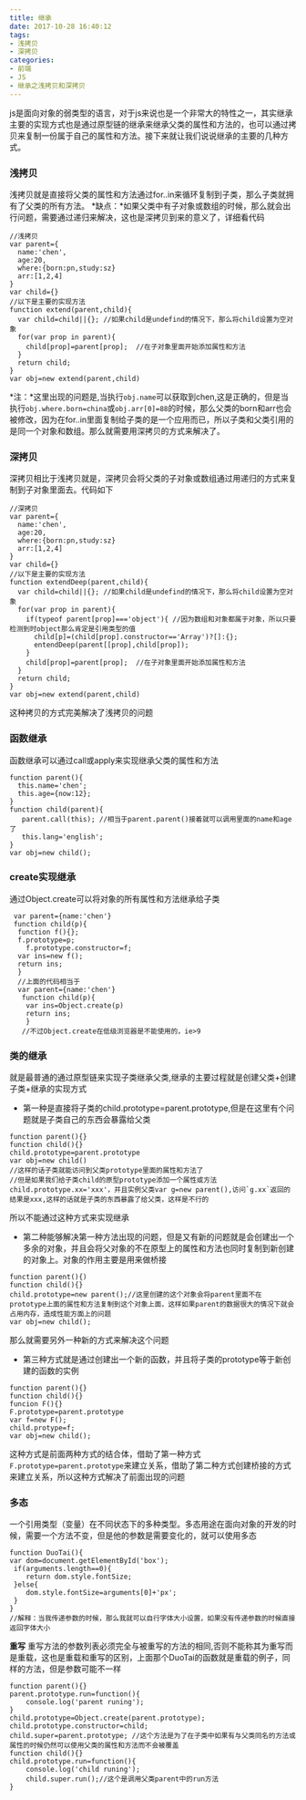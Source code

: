 ```yaml
---
title: 继承
date: 2017-10-28 16:40:12
tags: 
- 浅拷贝
- 深拷贝
categories:
- 前端
- JS
- 继承之浅拷贝和深拷贝
---
```

js是面向对象的弱类型的语言，对于js来说也是一个非常大的特性之一，其实继承主要的实现方式也是通过原型链的继承来继承父类的属性和方法的，也可以通过拷贝来复制一份属于自己的属性和方法。接下来就让我们说说继承的主要的几种方式。<!--more-->
### 浅拷贝
浅拷贝就是直接将父类的属性和方法通过for..in来循环复制到子类，那么子类就拥有了父类的所有方法。
*缺点：*如果父类中有子对象或数组的时候，那么就会出行问题，需要通过递归来解决，这也是深拷贝到来的意义了，详细看代码
```
//浅拷贝
var parent={
  name:'chen',
  age:20,
  where:{born:pn,study:sz}
  arr:[1,2,4]
}
var child={}
//以下是主要的实现方法
function extend(parent,child){
  var child=child||{}; //如果child是undefind的情况下，那么将child设置为空对象
  for(var prop in parent){
    child[prop]=parent[prop];  //在子对象里面开始添加属性和方法
  }
  return child;
}
var obj=new extend(parent,child)
```
*注：*这里出现的问题是,当执行`obj.name`可以获取到chen,这是正确的，但是当执行`obj.where.born=china`或`obj.arr[0]=88`的时候，那么父类的born和arr也会被修改，因为在for..in里面复制给子类的是一个应用而已，所以子类和父类引用的是同一个对象和数组。那么就需要用深拷贝的方式来解决了。
### 深拷贝
深拷贝相比于浅拷贝就是，深拷贝会将父类的子对象或数组通过用递归的方式来复制到子对象里面去。代码如下
```
//深拷贝
var parent={
  name:'chen',
  age:20,
  where:{born:pn,study:sz}
  arr:[1,2,4]
}
var child={}
//以下是主要的实现方法
function extendDeep(parent,child){
  var child=child||{}; //如果child是undefind的情况下，那么将child设置为空对象
  for(var prop in parent){
    if(typeof parent[prop]==='object'){ //因为数组和对象都属于对象，所以只要检测到时object那么肯定是引用类型的值
      child[p]=(child[prop].constructor=='Array')?[]:{};
      entendDeep(parent[[prop],child[prop]);
    }
    child[prop]=parent[prop];  //在子对象里面开始添加属性和方法
  }
  return child;
}
var obj=new extend(parent,child)
```
这种拷贝的方式完美解决了浅拷贝的问题
### 函数继承
函数继承可以通过call或apply来实现继承父类的属性和方法
```
function parent(){
  this.name='chen';
  this.age={now:12};
}
function child(parent){
   parent.call(this); //相当于parent.parent()接着就可以调用里面的name和age了
   this.lang='english';
}
var obj=new child();
```
### create实现继承
通过Object.create可以将对象的所有属性和方法继承给子类
```
 var parent={name:'chen'}
 function child(p){
  function f(){};
  f.prototype=p;
	f.prototype.constructor=f;
  var ins=new f();
  return ins;
  }
  //上面的代码相当于
  var parent={name:'chen'}
   function child(p){
    var ins=Object.create(p)
    return ins;
    }
   //不过Object.create在低级浏览器是不能使用的，ie>9
```
### 类的继承
就是最普通的通过原型链来实现子类继承父类,继承的主要过程就是创建父类+创建子类+继承的实现方式
* 第一种是直接将子类的child.prototype=parent.prototype,但是在这里有个问题就是子类自己的东西会暴露给父类
```
function parent(){}
function child(){}
child.prototype=parent.prototype
var obj=new child()
//这样的话子类就能访问到父类prototype里面的属性和方法了
//但是如果我们给子类child的原型prototype添加一个属性或方法child.prototype.xx='xxx'，并且实例父类var g=new parent(),访问`g.xx`返回的结果是xxx,这样的话就是子类的东西暴露了给父类，这样是不行的
```
所以不能通过这种方式来实现继承
* 第二种能够解决第一种方法出现的问题，但是又有新的问题就是会创建出一个多余的对象，并且会将父对象的不在原型上的属性和方法也同时复制到新创建的对象上。对象的作用主要是用来做桥接
```
function parent(){)
function child(){}
child.prototype=new parent();//这里创建的这个对象会将parent里面不在prototype上面的属性和方法复制到这个对象上面，这样如果parent的数据很大的情况下就会占用内存，造成性能方面上的问题
var obj=new child();
```
那么就需要另外一种新的方式来解决这个问题
* 第三种方式就是通过创建出一个新的函数，并且将子类的prototype等于新创建的函数的实例
```
function parent(){}
function child(){}
funcion F(){}
F.prototype=parent.prototype
var f=new F();
child.protype=f;
var obj=new child();
```
这种方式是前面两种方式的结合体，借助了第一种方式`F.prototype=parent.prototype`来建立关系，借助了第二种方式创建桥接的方式来建立关系，所以这种方式解决了前面出现的问题
### 多态
一个引用类型（变量）在不同状态下的多种类型。多态用途在面向对象的开发的时候，需要一个方法不变，但是他的参数是需要变化的，就可以使用多态
```
function DuoTai(){
var dom=document.getElementById('box');
 if(arguments.length==0){
    return dom.style.fontSize;
 }else{
    dom.style.fontSize=arguments[0]+'px';
 }
}
//解释：当我传递参数的时候，那么我就可以自行字体大小设置，如果没有传递参数的时候直接返回字体大小
```
**重写**
重写方法的参数列表必须完全与被重写的方法的相同,否则不能称其为重写而是重载，这也是重载和重写的区别，上面那个DuoTai的函数就是重载的例子，同样的方法，但是参数可能不一样
```
function parent(){}
parent.prototype.run=function(){
	console.log('parent runing');
}
child.prototype=Object.create(parent.prototype);
child.prototype.constructor=child;
child.super=parent.prototype; //这个方法是为了在子类中如果有与父类同名的方法或属性的时候仍然可以使用父类的属性和方法而不会被覆盖
function child(){}
child.prototype.run=function(){
	console.log('child runing');
	child.super.run();//这个是调用父类parent中的run方法
}
```

